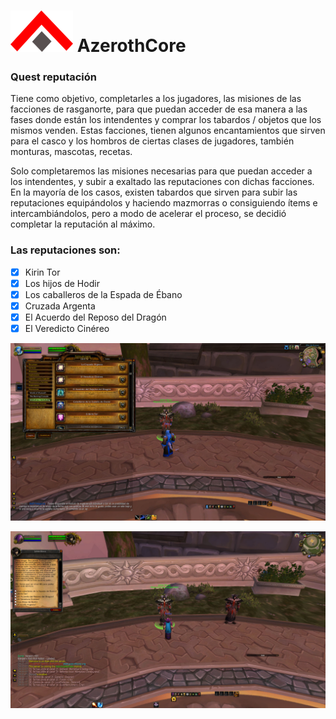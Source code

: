 # ![logo](https://raw.githubusercontent.com/azerothcore/azerothcore.github.io/master/images/logo-github.png) AzerothCore

### Quest reputación

Tiene como objetivo, completarles a los jugadores, las misiones de las facciones de rasganorte, para que puedan acceder de esa manera a las fases donde están los intendentes y comprar los tabardos / objetos que los mismos venden. Estas facciones, tienen algunos encantamientos que sirven para el casco y los hombros de ciertas clases de jugadores, también monturas, mascotas, recetas.

Solo completaremos las misiones necesarias para que puedan acceder a los intendentes, y subir a exaltado las reputaciones con dichas facciones. En la mayoría de los casos, existen tabardos que sirven para subir las reputaciones equipándolos y haciendo mazmorras o consiguiendo ítems e intercambiándolos, pero a modo de acelerar el proceso, se decidió completar la reputación al máximo.

### Las reputaciones son:

- [x] Kirin Tor
- [x] Los hijos de Hodir
- [x] Los caballeros de la Espada de Ébano
- [x] Cruzada Argenta
- [x] El Acuerdo del Reposo del Dragón
- [x] El Veredicto Cinéreo

![npc_misiones_rasganorte_1](screenshots/npc_misiones_rasganorte_1.jpg)

![npc_misiones_rasganorte_2](screenshots/npc_misiones_rasganorte_2.jpg)

